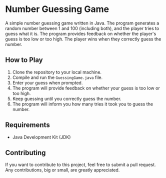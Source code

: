 # Number Guessing Game

A simple number guessing game written in Java. The program generates a random number between 1 and 100 (including both), and the player tries to guess what it is. The program provides feedback on whether the player's guess is too low or too high. The player wins when they correctly guess the number.

## How to Play

1. Clone the repository to your local machine.
2. Compile and run the `GuessingGame.java` file.
3. Enter your guess when prompted.
4. The program will provide feedback on whether your guess is too low or too high.
5. Keep guessing until you correctly guess the number.
6. The program will inform you how many tries it took you to guess the number.

## Requirements

- Java Development Kit (JDK)

## Contributing

If you want to contribute to this project, feel free to submit a pull request. Any contributions, big or small, are greatly appreciated.
